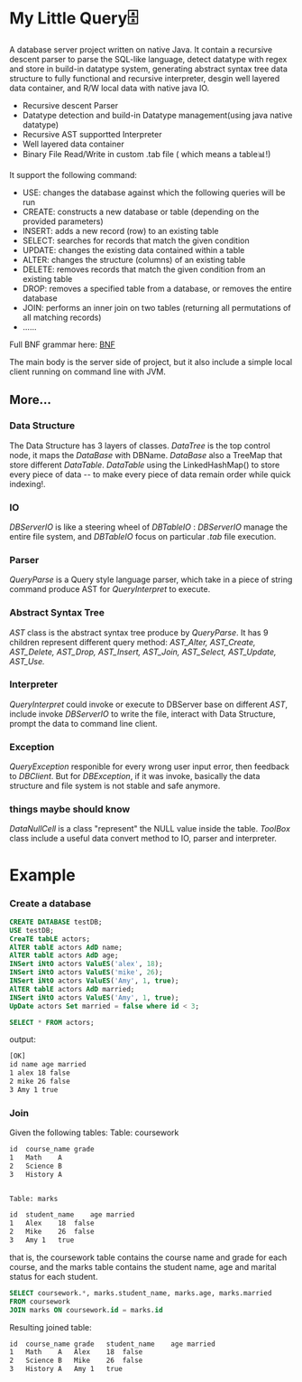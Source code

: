 # My Little Query🗄️
A database server project written on native Java. It contain a recursive descent parser to parse the SQL-like language, detect datatype with regex and store in build-in datatype system, generating abstract syntax tree data structure to fully functional and recursive interpreter, desgin well layered data container, and R/W local data with native java IO.

- Recursive descent Parser
- Datatype detection and build-in Datatype management(using java native datatype)
- Recursive AST supportted Interpreter
- Well layered data container
- Binary File Read/Write in custom .tab file ( which means a table📊!)

It support the following command:

* USE: changes the database against which the following queries will be run
* CREATE: constructs a new database or table (depending on the provided parameters)
* INSERT: adds a new record (row) to an existing table
* SELECT: searches for records that match the given condition
* UPDATE: changes the existing data contained within a table
* ALTER: changes the structure (columns) of an existing table
* DELETE: removes records that match the given condition from an existing table
* DROP: removes a specified table from a database, or removes the entire database
* JOIN: performs an inner join on two tables (returning all permutations of all matching records)
*  ......

Full BNF grammar here: [ BNF](https://github.com/Cheong43/MyLittleQuery/blob/main/BNF.txt)


The main body is the server side of project, but it also include a simple local client running on command line with JVM.

## More...

### Data Structure
The Data Structure has 3 layers of classes. *DataTree* is the top control node, it maps the *DataBase* with DBName. *DataBase* also a TreeMap that store different *DataTable*. *DataTable* using the LinkedHashMap() to store every piece of data -- to make every piece of data remain order while quick indexing!.

### IO
*DBServerIO* is like a steering wheel of *DBTableIO* : *DBServerIO* manage the entire file system, and *DBTableIO* focus on particular *.tab* file execution.

### Parser
*QueryParse* is a Query style language parser, which take in a piece of string command produce AST for *QueryInterpret* to execute.

### Abstract Syntax Tree
*AST* class is the abstract syntax tree produce by *QueryParse*. It has 9 children represent different query method: *AST_Alter, AST_Create, AST_Delete, AST_Drop, AST_Insert, AST_Join, AST_Select, AST_Update, AST_Use.*

### Interpreter
*QueryInterpret* could invoke or execute to DBServer base on different *AST*, include invoke *DBServerIO* to write the file, interact with Data Structure, prompt the data to command line client.

### Exception
*QueryException* responible for every wrong user input error, then feedback to *DBClient*. But for *DBException*, if it was invoke, basically the data structure and file system is not stable and safe anymore.

### things maybe should know
*DataNullCell* is a class "represent" the NULL value inside the table.
*ToolBox* class include a useful data convert method to IO, parser and interpreter.


# Example
### Create a database
``` sql
CREATE DATABASE testDB;
USE testDB;
CreaTE tabLE actors;
AlTER tablE actors AdD name;
AlTER tablE actors AdD age;
INSert iNtO actors ValuES('alex', 18);
INSert iNtO actors ValuES('mike', 26);
INSert iNtO actors ValuES('Amy', 1, true);
AlTER tablE actors AdD married;
INSert iNtO actors ValuES('Amy', 1, true);
UpDate actors Set married = false where id < 3;

SELECT * FROM actors;
```
output:
``` txt
[OK]
id name age married
1 alex 18 false
2 mike 26 false
3 Amy 1 true
```


### Join
Given the following tables:
Table: coursework
``` txt
id	course_name	grade
1	Math	A
2	Science	B
3	History	A


Table: marks

id	student_name	age	married
1	Alex	18	false
2	Mike	26	false
3	Amy	1	true

```
that is, the coursework table contains the course name and grade for each course, and the marks table contains the student name, age and marital status for each student.
``` sql
SELECT coursework.*, marks.student_name, marks.age, marks.married
FROM coursework
JOIN marks ON coursework.id = marks.id
```

Resulting joined table:
``` txt
id	course_name	grade	student_name	age	married
1	Math	A	Alex	18	false
2	Science	B	Mike	26	false
3	History	A	Amy	1	true
```  

